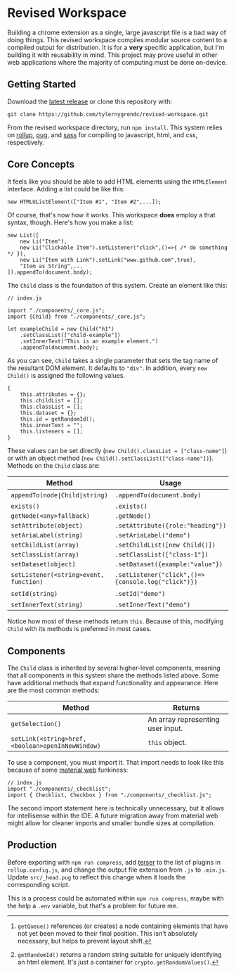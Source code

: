 # Revised Workspace

Building a chrome extension as a single, large javascript file is a bad way of doing things. This revised workspace compiles modular source content to a compiled output for distribution. It is for a **very** specific application, but I'm building it with reusability in mind. This project may prove useful in other web applications where the majority of computing must be done on-device.

## Getting Started

Download the [latest release](https://github.com/tylernygrendc/revised-workspace.git/releases/tag/v0.10`) or clone this repository with:

`git clone https://github.com/tylernygrendc/revised-workspace.git`

From the revised workspace directory, run `npm install`. This system relies on [rollup](https://rollupjs.org/), [pug](https://pugjs.org), and [sass](https://sass-lang.com) for compiling to javascript, html, and css, respectively. 

## Core Concepts

It feels like you should be able to add HTML elements using the `HTMLElement` interface. Adding a list could be like this:

```
new HTMLUListElement(["Item #1", "Item #2",...]);
```

Of course, that's now how it works. This workspace **does** employ a that syntax, though. Here's how you make a list:

```
new List([
    new Li("Item"),
    new Li("Clickable Item").setListener("click",()=>{ /* do something */ }),
    new Li("Item with Link").setLink("www.github.com",true),
    "Item as String",...
]).appendTo(document.body);
```

The `Child` class is the foundation of this system. Create an element like this:

```
// index.js

import "./components/_core.js";
import {Child} from "./components/_core.js";

let exampleChild = new Child("h1")
    .setClassList(["child-example"])
    .setInnerText("This is an example element.")
    .appendTo(document.body);
```

As you can see, `Child` takes a single parameter that sets the tag name of the resultant DOM element. It defaults to `"div"`. In addition, every `new Child()` is assigned the following values.
```
{
    this.attributes = {};
    this.childList = [];
    this.classList = [];
    this.dataset = {};
    this.id = getRandomId();
    this.innerText = "";
    this.listeners = [];
}
```

These values can be set directly (`new Child().classList = ["class-name"]`) or with an object method (`new Child().setClassList(["class-name"])`). Methods on the `Child` class are:

|Method|Usage|Default|Returns|
|---|---|---|---|
|`appendTo(node\|Child\|string)`|`.appendTo(document.body)`|`getQueue()`[^1]|`this`|
|`exists()`|`.exists()`||`boolean`|
|`getNode(<any>fallback)`|`.getNode()`|`null`|`HTMLElement`|
|`setAttribute(object)`|`.setAttribute({role:"heading"})`|`{}`|`this`|
|`setAriaLabel(string)`|`.setAriaLabel("demo")`|`""`|`this`|
|`setChildList(array)`|`.setChildList([new Child()])`|`[]`|`this`|
|`setClassList(array)`|`.setClassList(["class-1"])`|`[]`|`this`|
|`setDataset(object)`|`.setDataset({example:"value"})`|`{}`|`this`|
|`setListener(<string>event, function)`|`.setListener("click",()=>{console.log("click")})`|`""`,`function(){}`|`this`|
|`setId(string)`|`.setId("demo")`|`getRandomId()`[^2]|`this`|
|`setInnerText(string)`|`.setInnerText("demo")`|`""`|`this`|

Notice how most of these methods return `this`. Because of this, modifying `Child` with its methods is preferred in most cases. 

## Components

The `Child` class is inherited by several higher-level components, meaning that all components in this system share the methods listed above. Some have additional methods that expand functionality and appearance. Here are the most common methods:

|Method|Returns|
|---|---|
|`getSelection()`|An array representing user input.|
|`setLink(<string>href,<boolean>openInNewWindow)`|`this` object.|

To use a component, you must import it. That import needs to look like this because of some [material web](https://material-web.dev/) funkiness:

```
// index.js
import "./components/_checklist";
import { Checklist, Checkbox } from "./components/_checklist.js";
```

The second import statement here is technically unnecessary, but it allows for intellisense within the IDE. A future migration away from material web might allow for cleaner imports and smaller bundle sizes at compilation.

## Production

Before exporting with `npm run compress`, add [terser](https://www.npmjs.com/package/@rollup/plugin-terser) to the list of plugins in `rollup.config.js`, and change the output file extension from `.js` to `.min.js`. Update `src/_head.pug` to reflect this change when it loads the corresponding script. 

This is a process could be automated within `npm run compress`, maybe with the help a `.env` variable, but that's a problem for future me.

[^1]: `getQueue()` references (or creates) a node containing elements that have not yet been moved to their final position. This isn't absolutely necessary, but helps to prevent layout shift.
[^2]: `getRandomId()` returns a random string suitable for uniquely identifying an html element. It's just a container for `crypto.getRandomValues()`.